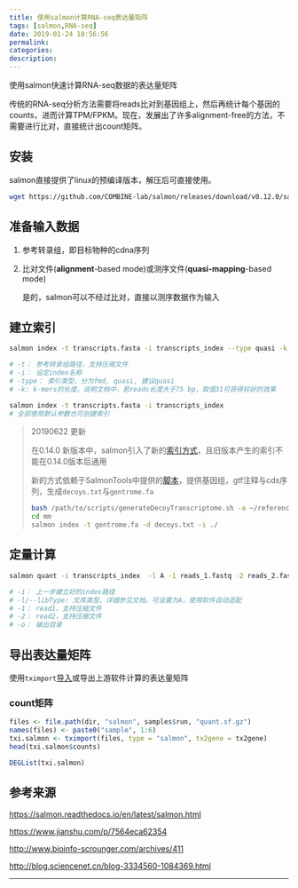```yaml
---
title: 使用salmon计算RNA-seq表达量矩阵
tags: [salmon,RNA-seq]
date: 2019-01-24 18:56:56
permalink:
categories:
description:
---
```

<p class="description">使用salmon快速计算RNA-seq数据的表达量矩阵</p>
<!-- more -->

传统的RNA-seq分析方法需要将reads比对到基因组上，然后再统计每个基因的counts，进而计算TPM/FPKM。现在，发展出了许多alignment-free的方法，不需要进行比对，直接统计出count矩阵。

## 安装

salmon直接提供了linux的预编译版本，解压后可直接使用。

```bash
wget https://github.com/COMBINE-lab/salmon/releases/download/v0.12.0/salmon-0.12.0_linux_x86_64.tar.gz
```

## 准备输入数据

1. 参考转录组，即目标物种的cdna序列

2. 比对文件(**alignment**-based mode)或测序文件(**quasi-mapping**-based mode)

   是的，salmon可以不经过比对，直接以测序数据作为输入

## 建立索引

```bash
salmon index -t transcripts.fasta -i transcripts_index --type quasi -k 31

# -t： 参考转录组路径，支持压缩文件
# -i： 设定index名称
# -type： 索引类型，分为fmd, quasi, 建议quasi
# -k: k-mers的长度。说明文档中，若reads长度大于75 bp，取值31可获得较好的效果

salmon index -t transcripts.fasta -i transcripts_index
# 全部使用默认参数也可创建索引
```

> 20190622 更新
>
> 在0.14.0 新版本中，salmon引入了新的[索引方式](https://salmon.readthedocs.io/en/latest/salmon.html#preparing-transcriptome-indices-mapping-based-mode)，且旧版本产生的索引不能在0.14.0版本后通用
>
> 新的方式依赖于SalmonTools中提供的[脚本](https://github.com/COMBINE-lab/SalmonTools/blob/master/scripts/generateDecoyTranscriptome.sh)，提供基因组，gtf注释与cds序列，生成`decoys.txt`与`gentrome.fa`
>
> ```bash
> bash /path/to/scripts/generateDecoyTranscriptome.sh -a ~/reference/annotation/mm/mm.gtf -g ~/reference/genome/mm/mm.fasta -t ~/reference/collection/mm/mm.cds.fa -o mm
> cd mm
> salmon index -t gentrome.fa -d decoys.txt -i ./
> ```

## 定量计算

```bash
salmon quant -i transcripts_index  -l A -1 reads_1.fastq -2 reads_2.fastq -o transcripts_quant

# -i： 上一步建立好的index路径
# -l/--libType: 文库类型，详细参见文档，可设置为A，使用软件自动适配
# -1： read1，支持压缩文件
# -2： read2，支持压缩文件
# -o： 输出目录
```

## 导出表达量矩阵

使用`tximport`[导入](https://bioconductor.org/packages/release/bioc/vignettes/tximport/inst/doc/tximport.html)或导出上游软件计算的表达量矩阵

### count矩阵

```R
files <- file.path(dir, "salmon", samples$run, "quant.sf.gz")
names(files) <- paste0("sample", 1:6)
txi.salmon <- tximport(files, type = "salmon", tx2gene = tx2gene)
head(txi.salmon$counts)

DEGList(txi.salmon)
```



## 参考来源

https://salmon.readthedocs.io/en/latest/salmon.html

https://www.jianshu.com/p/7564eca62354

http://www.bioinfo-scrounger.com/archives/411

http://blog.sciencenet.cn/blog-3334560-1084369.html

<hr />